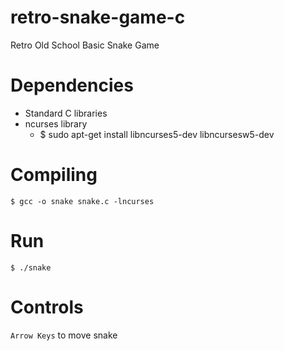 # retro-snake-game-c
Retro Old School Basic Snake Game

# Dependencies
<ul>
  <li>Standard C libraries</li>
  <li>ncurses library
    <ul>
    <li>$ sudo apt-get install libncurses5-dev libncursesw5-dev</li>
    </ul>
  </li>
</ul>

# Compiling
`$ gcc -o snake snake.c -lncurses`

# Run
`$ ./snake`

# Controls
`Arrow Keys` to move snake
